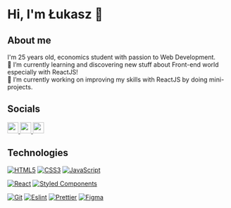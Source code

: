 # Hi, I'm Łukasz 👋 

## About me 
I'm 25 years old, economics student with passion to Web Development. <br>
🌱 I’m currently learning and discovering new stuff about Front-end world especially with ReactJS! <br>
🔭 I’m currently working on improving my skills with ReactJS by doing mini-projects.


## Socials
<p>
  
  <a href="https://twitter.com/_Aroniero" target="_blank">
   <img src="https://img.shields.io/badge/twitter-%231DA1F2.svg?&style=for-the-badge&logo=twitter&logoColor=white" height=25>
  </a> 
  <a href="https://www.linkedin.com/in/%C5%82ukasz-godlewski-9077051b3/" target="_blank">
    <img src="https://img.shields.io/badge/linkedin-%230077B5.svg?&style=for-the-badge&logo=linkedin&logoColor=white" height=25>
  </a> 
  <a href="https://www.instagram.com/_aroniero/" target="_blank">
    <img src="https://img.shields.io/badge/instagram-%23E4405F.svg?&style=for-the-badge&logo=instagram&logoColor=white" height=25>
  </a> 
 
</p>


## Technologies 

[![HTML5](https://img.shields.io/badge/-HTML5-E34F26?style=for-the-badge&logo=html5&logoColor=white&https://github.com/Aroniero)](https://github.com/Aroniero)
[![CSS3](https://img.shields.io/badge/-CSS3-1572B6?style=for-the-badge&logo=css3&link=https://github.com/Aroniero)](https://github.com/Aroniero)
[![JavaScript](https://img.shields.io/badge/-JavaScript-black?style=for-the-badge&logo=javascript&link=https://github.com/Aroniero)](https://github.com/Aroniero)


[![React](https://img.shields.io/badge/-React-black?style=for-the-badge&logo=react)](https://github.com/Aroniero)
[![Styled Components](https://img.shields.io/badge/-StyledComponents-blue?style=for-the-badge&color=black&logo=Styled-Components&logoColor=pink)](https://github.com/Aroniero)

[![Git](https://img.shields.io/badge/-Git-black?style=for-the-badge&logo=git&https://github.com/Aroniero)](https://github.com/Aroniero)
[![Eslint](https://img.shields.io/badge/-Eslint-purple?style=for-the-badge&logo=Eslint&logoColor=white)](https://github.com/Aroniero)
[![Prettier](https://img.shields.io/badge/-Prettier-blue?style=for-the-badge&logo=Prettier&logoColor=white)](https://github.com/Aroniero)
[![Figma](https://img.shields.io/badge/-Figma-gray?style=for-the-badge&logo=Figma&logoColor=white)](https://github.com/Aroniero)

